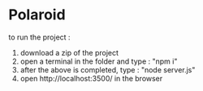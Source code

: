 # Polaroid

to run the project :
1) download a zip of the project
2) open a terminal in the folder and type : "npm i"
3) after the above is completed, type : "node server.js"
4) open http://localhost:3500/ in the browser